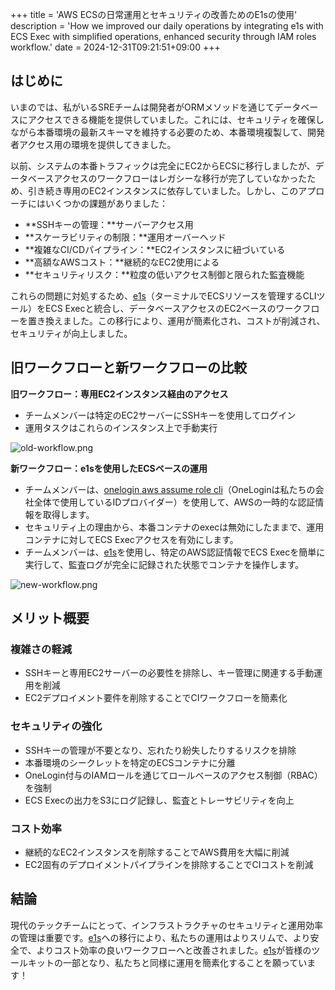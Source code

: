 +++
title = 'AWS ECSの日常運用とセキュリティの改善ためのE1sの使用'
description = 'How we improved our daily operations by integrating e1s with ECS Exec with simplified operations, enhanced security through IAM roles workflow.'
date = 2024-12-31T09:21:51+09:00
+++

## はじめに

いまのでは、私がいるSREチームは開発者がORMメソッドを通じてデータベースにアクセスできる機能を提供していました。これには、セキュリティを確保しながら本番環境の最新スキーマを維持する必要のため、本番環境複製して、開発者アクセス用の環境を提供してきました。

以前、システムの本番トラフィックは完全にEC2からECSに移行しましたが、データベースアクセスのワークフローはレガシーな移行が完了していなかったため、引き続き専用のEC2インスタンスに依存していました。しかし、このアプローチにはいくつかの課題がありました：

- **SSHキーの管理：**サーバーアクセス用
- **スケーラビリティの制限：**運用オーバーヘッド
- **複雑なCI/CDパイプライン：**EC2インスタンスに紐づいている
- **高額なAWSコスト：**継続的なEC2使用による
- **セキュリティリスク：**粒度の低いアクセス制御と限られた監査機能

これらの問題に対処するため、[e1s](https://github.com/keidarcy/e1s)（ターミナルでECSリソースを管理するCLIツール）をECS Execと統合し、データベースアクセスのEC2ベースのワークフローを置き換えました。この移行により、運用が簡素化され、コストが削減され、セキュリティが向上しました。

## 旧ワークフローと新ワークフローの比較

**旧ワークフロー：専用EC2インスタンス経由のアクセス**

- チームメンバーは特定のEC2サーバーにSSHキーを使用してログイン
- 運用タスクはこれらのインスタンス上で手動実行

![old-workflow.png](https://storage.googleapis.com/zenn-user-upload/cbe42adfc429-20241231.png)

**新ワークフロー：e1sを使用したECSベースの運用**

- チームメンバーは、[onelogin aws assume role cli](https://github.com/onelogin/onelogin-python-aws-assume-role)（OneLoginは私たちの会社全体で使用しているIDプロバイダー）を使用して、AWSの一時的な認証情報を取得します。
- セキュリティ上の理由から、本番コンテナのexecは無効にしたままで、運用コンテナに対してECS Execアクセスを有効にします。
- チームメンバーは、[e1s](https://github.com/keidarcy/e1s)を使用し、特定のAWS認証情報でECS Execを簡単に実行して、監査ログが完全に記録された状態でコンテナを操作します。

![new-workflow.png](https://storage.googleapis.com/zenn-user-upload/c733932fd992-20241231.png)

## メリット概要

### **複雑さの軽減**

- SSHキーと専用EC2サーバーの必要性を排除し、キー管理に関連する手動運用を削減
- EC2デプロイメント要件を削除することでCIワークフローを簡素化

### **セキュリティの強化**

- SSHキーの管理が不要となり、忘れたり紛失したりするリスクを排除
- 本番環境のシークレットを特定のECSコンテナに分離
- OneLogin付与のIAMロールを通じてロールベースのアクセス制御（RBAC）を強制
- ECS Execの出力をS3にログ記録し、監査とトレーサビリティを向上

### **コスト効率**

- 継続的なEC2インスタンスを削除することでAWS費用を大幅に削減
- EC2固有のデプロイメントパイプラインを排除することでCIコストを削減

## 結論

現代のテックチームにとって、インフラストラクチャのセキュリティと運用効率の管理は重要です。[e1s](https://github.com/keidarcy/e1s)への移行により、私たちの運用はよりスリムで、より安全で、よりコスト効率の良いワークフローへと改善されました。[e1s](https://github.com/keidarcy/e1s)が皆様のツールキットの一部となり、私たちと同様に運用を簡素化することを願っています！